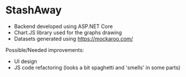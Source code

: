 # StashAway
- Backend developed using ASP.NET Core
- Chart.JS library used for the graphs drawing
- Datasets generated using https://mockaroo.com/

Possible/Needed improvements: 
- UI design
- JS code refactoring (looks a bit spaghetti and 'smells' in some parts)
